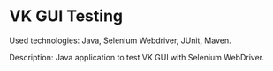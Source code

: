 # VK GUI Testing

Used technologies: Java, Selenium Webdriver, JUnit, Maven.

Description: Java application to test VK GUI with Selenium WebDriver.
